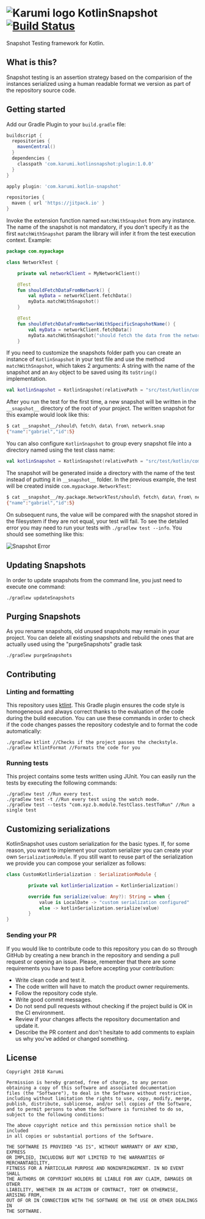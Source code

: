 # ![Karumi logo](https://cloud.githubusercontent.com/assets/858090/11626547/e5a1dc66-9ce3-11e5-908d-537e07e82090.png) KotlinSnapshot [![Build Status](https://travis-ci.org/Karumi/KotlinSnapshot.svg?branch=master)](https://travis-ci.org/Karumi/KotlinSnapshot) 

Snapshot Testing framework for Kotlin.

## What is this?

Snapshot testing is an assertion strategy based on the comparision of the instances serialized using a human readable format we version as part of the repository source code.

## Getting started

Add our Gradle Plugin to your ```build.gradle``` file: 

``` gradle
buildscript {
  repositories {
    mavenCentral()
  }
  dependencies {
    classpath 'com.karumi.kotlinsnapshot:plugin:1.0.0'
  }
}

apply plugin: 'com.karumi.kotlin-snapshot'

repositories {
  maven { url 'https://jitpack.io' }
}
```

Invoke the extension function named ``matchWithSnapshot`` from any instance. The name of the snapshot is not mandatory, if you don't specify it as the first ``matchWithSnapshot`` param the library will infer it from the test execution context. Example:

``` kotlin
package com.mypackage

class NetworkTest {

    private val networkClient = MyNetworkClient()

    @Test
    fun shouldFetchDataFromNetwork() {
        val myData = networkClient.fetchData()
        myData.matchWithSnapshot()
    }

    @Test
    fun shouldFetchDataFromNetworkWithSpecificSnapshotName() {
        val myData = networkClient.fetchData()
        myData.matchWithSnapshot("should fetch the data from the network")
    }

```

If you need to customize the snapshots folder path you can create an instance of `KotlinSnapshot` in your test file and use the method `matchWithSnapshot`, which takes 2 arguments: A string with the name of the snapshot and an `Any` object to be saved using its `toString()` implementation.

``` kotlin
val kotlinSnapshot = KotlinSnapshot(relativePath = "src/test/kotlin/com/my/package")
``` 

After you run the test for the first time, a new snapshot will be written in the `__snapshot__` directory of the root of your project. The written snapshot for this example would look like this:

```bash
$ cat __snapshot__/should\ fetch\ data\ from\ network.snap 
{"name":"gabriel","id":5}
```

You can also configure `KotlinSnapshot` to group every snapshot file into a directory named using the test class name:

``` kotlin
val kotlinSnapshot = KotlinSnapshot(relativePath = "src/test/kotlin/com/my/package", testClassAsDirectory = true)
``` 

The snapshot will be generated inside a directory with the name of the test instead of putting it in `__snapshot__` folder. In the previous example, the test will be created inside `com.mypackage.NetworkTest`:

```bash
$ cat __snapshot__/my.package.NetworkTest/should\ fetch\ data\ from\ network.snap 
{"name":"gabriel","id":5}
``` 

On subsequent runs, the value will be compared with the snapshot stored in the filesystem if they are not equal, your test will fail. To see the detailed error you may need to run your tests with `./gradlew test --info`. You should see something like this:

![Snapshot Error](./art/errorScreenshot.png)

## Updating Snapshots

In order to update snapshots from the command line, you just need to execute one command:

```
./gradlew updateSnapshots
```

## Purging Snapshots

As you rename snapshots, old unused snapshots may remain in your project. You can delete all existing snapshots and rebuild the ones that are actually used using the "purgeSnapshots" gradle task

```
./gradlew purgeSnapshots
```

## Contributing

### Linting and formatting

This repository uses [ktlint](https://github.com/shyiko/ktlint). This Gradle plugin ensures the code style is homogeneous and always correct thanks to the evaluation of the code during the build execution. You can use these commands in order to check if the code changes passes the repository codestyle and to format the code automatically:

```
./gradlew ktlint //Checks if the project passes the checkstyle.
./gradlew ktlintFormat //Formats the code for you
```

### Running tests

This project contains some tests written using JUnit. You can easily run the tests by executing the following commands:

```
./gradlew test //Run every test.
./gradlew test -t //Run every test using the watch mode.
./gradlew test --tests "com.xyz.b.module.TestClass.testToRun" //Run a single test
```

## Customizing serializations

KotlinSnapshot uses custom serialization for the basic types. If, for some reason, you want to implement your custom serializer you can create your own ``SerializationModule``. If you still want to reuse part of the serialization we provide you can compose your serializer as follows:

```kotlin
class CustomKotlinSerialization : SerializationModule {

        private val kotlinSerialization = KotlinSerialization()

        override fun serialize(value: Any?): String = when {
            value is LocalDate -> "custom serialization configured"
            else -> kotlinSerialization.serialize(value)
        }
}

```

### Sending your PR

If you would like to contribute code to this repository you can do so through GitHub by creating a new branch in the repository and sending a pull request or opening an issue. Please, remember that there are some requirements you have to pass before accepting your contribution:

* Write clean code and test it.
* The code written will have to match the product owner requirements.
* Follow the repository code style.
* Write good commit messages.
* Do not send pull requests without checking if the project build is OK in the CI environment.
* Review if your changes affects the repository documentation and update it.
* Describe the PR content and don't hesitate to add comments to explain us why you've added or changed something.

License
-------

    Copyright 2018 Karumi

    Permission is hereby granted, free of charge, to any person 
    obtaining a copy of this software and associated documentation 
    files (the "Software"), to deal in the Software without restriction, 
    including without limitation the rights to use, copy, modify, merge, 
    publish, distribute, sublicense, and/or sell copies of the Software, 
    and to permit persons to whom the Software is furnished to do so, 
    subject to the following conditions:
    
    The above copyright notice and this permission notice shall be included
    in all copies or substantial portions of the Software.
    
    THE SOFTWARE IS PROVIDED "AS IS", WITHOUT WARRANTY OF ANY KIND, EXPRESS
    OR IMPLIED, INCLUDING BUT NOT LIMITED TO THE WARRANTIES OF MERCHANTABILITY,
    FITNESS FOR A PARTICULAR PURPOSE AND NONINFRINGEMENT. IN NO EVENT SHALL
    THE AUTHORS OR COPYRIGHT HOLDERS BE LIABLE FOR ANY CLAIM, DAMAGES OR OTHER
    LIABILITY, WHETHER IN AN ACTION OF CONTRACT, TORT OR OTHERWISE, ARISING FROM,
    OUT OF OR IN CONNECTION WITH THE SOFTWARE OR THE USE OR OTHER DEALINGS IN
    THE SOFTWARE.
